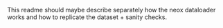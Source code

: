 This readme should maybe describe separately how the neox dataloader works and how to replicate the dataset + sanity checks.